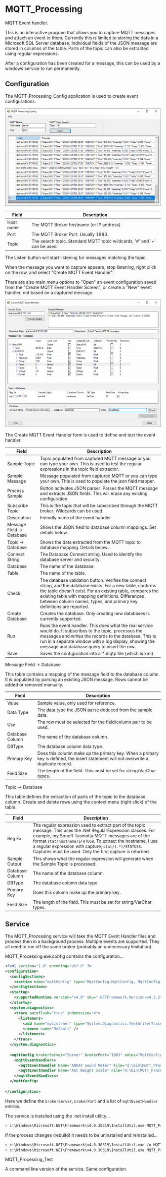 # MQTT_Processing

MQTT Event handler.

This is an interactive program that allows you to capture MQTT messages and attach an event to them.  Currently this is limited to storing the data in a Microsoft SQL Server database.  Individual fields of the JSON message are stored in columns of the table.  Parts of the topic can also be extracted using regular expressions.

After a configuration has been created for a message, this can be used by a windows service to run permanently.

## Configuration

The MQTT_Processing_Config application is used to create event configurations.

![alt text](doc/mainform.png "MQTT Processing Config main form")

Field | Description
--- | ---
Host name | The MQTT Broker hostname (or IP address).
Port | The MQTT Broker Port.  Usually 1883.
Topic | The search topic.  Standard MQTT topic wildcards, '#' and '+' can be used.

The Listen button will start listening for messages matching the topic.

When the message you want to capture appears, stop listening, right click on the row, and select "Create MQTT Event Handler".

There are also main menu options to "Open" an event configuration saved from the "Create MQTT Event Handler Screen", or create a "New" event handler, not based on a captured message.


![alt text](doc/CreateMQTTEventHandler.png "Create MQTT Event Handler form")

The Create MQTT Event Handler form is used to define and test the event handler.

Field | Description
--- | ---
Sample Topic | Topic populated from captured MQTT message or you can type your own.  This is used to test the regular expressions in the topic field extractor.
Sample Message | Message populated from captured MQTT or you can type your own.  This is used to populate the json field mapper.
Process Sample | Button activates JSON parser.  Parses the MQTT message and extracts JSON fields.  This will erase any existing configuration.
Subscribe Topic | This is the topic that will be subscribed through the MQTT broker.  Wildcards can be used.
Description | Friendly name of the event handler
Message Field -> Database | Shows the JSON field to database column mappings.  Set details below.
Topic -> Database | Shows the data extracted from the MQTT topic to database mapping.  Details below.
Connect String | The Database Connect string.  Used to identify the database server and security.
Database | The name of the database.
Table | The name of the table.
Check | The database validation button.  Verifies the connect string, and the database exists.  For a new table, confirms the table doesn't exist.  For an existing table, compares the existing table with mapping definitions.  Differences between column names, types, and primary key definitions are reported.
Create Database | Creates the database.  Only creating new databases is currently supported.  
Run | Runs the event handler.  This does what the real service would do.  It subscribes to the topic, processes the messages and writes the records to the database.  This is run in a separate window with a log display, showing the message and database query to insert the row.
Save| Saves the configuration into a *.mqtp file (which is xml).

Message Field -> Database

This table contains a mapping of the message field to the database column.  It is populated by parsing an existing JSON message.  Rows cannot be added or removed manually.

Field | Description
--- | ---
Value | Sample value, only used for reference.
Data Type | The data type the JSON parse deduced from the sample data.
Use | The row must be selected for the field/column pair to be used.
Database Column | The name of the database column.
DBType | The database column data type.
Primary Key | Does this column make up the primary key.  When a primary key is defined, the insert statement will not overwrite a duplicate record.
Field Size | The length of the field.  This must be set for string/VarChar types.

Topic -> Database

This table defines the extraction of parts of the topic to the database column.  Create and delete rows using the context menu (right click) of the table.

Field | Description
--- | ---
Reg Ex|The regular expression used to extract part of the topic message.  This uses the .Net RegularExpression classes.  For example, my Sonoff Tasmotta MQTT messages are of the format `stat/hostname/STATUS8`.  To extract the hostname, I use a regular expression with capture; `stat/(.*)/STATUS8`.  Captures must be used.  Only the first capture is returned.
Sample Output | This shows what the regular expression will generate when the Sample Topic is processed.
Database Column | The name of the database column.
DBType | The database column data type.
Primary Key | Does this column make up the primary key.
Field Size | The length of the field.  This must be set for string/VarChar types.

## Service

The MQTT_Processing service will take the MQTT Event Handler files and process then in a background process.  Multiple events are supported.  They all need to run off the same broker (probably an unnecessary limitation).

MQTT_Processing.exe.config contains the configuration...


```xml 
<?xml version="1.0" encoding="utf-8" ?>
<configuration>
  <configSections>
    <section name="mqttConfig" type="MqttConfig.MqttConfig, MqttConfig, Version=1.0.0.0, Culture=neutral, PublicKeyToken=null"/>
  </configSections>
  <startup>
    <supportedRuntime version="v4.0" sku=".NETFramework,Version=v4.7.2" />
  </startup>
  <system.diagnostics>
    <trace autoflush="true" indentsize="4">
      <listeners>
        <add name="myListener" type="System.Diagnostics.TextWriterTraceListener" initializeData="TextWriterOutput.log" traceOutputOptions="DateTime" />
        <remove name="Default" />
      </listeners>
    </trace>
  </system.diagnostics>

  <mqttConfig brokerServer="Server" brokerPort="1883" xmlns="MqttConfig">
    <mqttEventHandlers>
      <mqttEventHandler Name="AR844 Sound Meter" File="d:\bin\MQTT_Processing\ar844.mqtp"/>
      <mqttEventHandler Name="Ant Weight Scale" File="d:\bin\MQTT_Processing\weight.mqtp"/>
    </mqttEventHandlers>
  </mqttConfig>

</configuration>
```

Here we define the `brokerServer`, `brokerPort` and a list of `mqttEventHandler` entries.

The service is installed using the .net install utility...


```bash
> c:\Windows\Microsoft.NET\Framework\v4.0.30319\InstallUtil.exe MQTT_Processing.exe
```

If the process changes (rebuild) it needs to be uninstalled and reinstalled...

```bash
> c:\Windows\Microsoft.NET\Framework\v4.0.30319\InstallUtil.exe /u MQTT_Processing.exe
> c:\Windows\Microsoft.NET\Framework\v4.0.30319\InstallUtil.exe MQTT_Processing.exe
```

MQTT_Processing_Test

A command line version of the service.  Same configuration.



